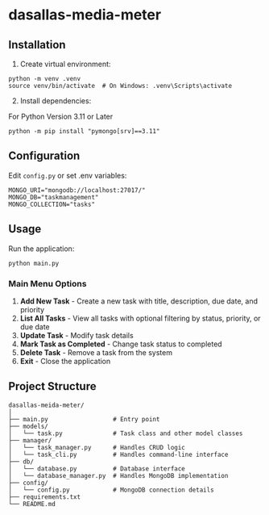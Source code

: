 # dasallas-media-meter

## Installation

1. Create virtual environment:
```
python -m venv .venv
source venv/bin/activate  # On Windows: .venv\Scripts\activate
```

2. Install dependencies:

For Python Version 3.11 or Later
```
python -m pip install "pymongo[srv]==3.11"
```

## Configuration

Edit `config.py` or set .env variables:

```
MONGO_URI="mongodb://localhost:27017/"
MONGO_DB="taskmanagement"
MONGO_COLLECTION="tasks"
```

## Usage

Run the application:
```
python main.py
```

### Main Menu Options

1. **Add New Task** - Create a new task with title, description, due date, and priority
2. **List All Tasks** - View all tasks with optional filtering by status, priority, or due date
3. **Update Task** - Modify task details
4. **Mark Task as Completed** - Change task status to completed
5. **Delete Task** - Remove a task from the system
6. **Exit** - Close the application

## Project Structure
```
dasallas-meida-meter/
│
├── main.py                  # Entry point
├── models/
│   └── task.py              # Task class and other model classes
├── manager/
│   └── task_manager.py      # Handles CRUD logic
│   └── task_cli.py          # Handles command-line interface
├── db/
│   └── database.py          # Database interface
│   └── database_manager.py  # Handles MongoDB implementation
├── config/
│   └── config.py            # MongoDB connection details
├── requirements.txt
└── README.md
```

